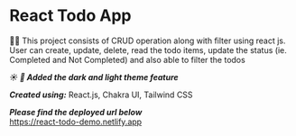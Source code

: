 # React Todo App

👨‍💻 This project consists of CRUD operation along with filter using react js. User can create, update, delete, read the todo items, update the status (ie. Completed and Not Completed) and also able to filter the todos

***☀️ 🌙 Added the dark and light theme feature***

***Created using:***  React.js, Chakra UI, Tailwind CSS

***Please find the deployed url below***<br>
https://react-todo-demo.netlify.app
